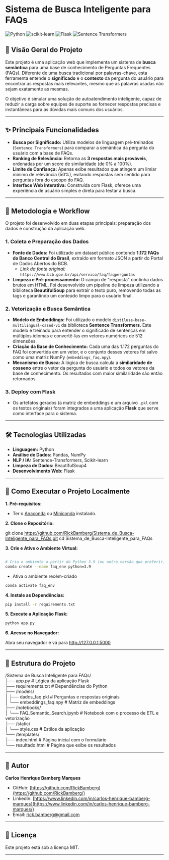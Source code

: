 # **Sistema de Busca Inteligente para FAQs**

![Python](https://img.shields.io/badge/Python-3.9-blue.svg) ![scikit-learn](https://img.shields.io/badge/scikit--learn-orange.svg) ![Flask](https://img.shields.io/badge/Flask-black.svg) ![Sentence Transformers](https://img.shields.io/badge/Sentence--Transformers-2.2.2-red.svg)

## 📖 Visão Geral do Projeto

Este projeto é uma aplicação web que implementa um sistema de **busca semântica** para uma base de conhecimento de Perguntas Frequentes (FAQs). Diferente de uma busca tradicional por palavras-chave, esta ferramenta entende o **significado** e o **contexto** da pergunta do usuário para encontrar as respostas mais relevantes, mesmo que as palavras usadas não sejam exatamente as mesmas.

O objetivo é simular uma solução de autoatendimento inteligente, capaz de reduzir a carga sobre equipes de suporte ao fornecer respostas precisas e instantâneas para as dúvidas mais comuns dos usuários.

---

## ✨ Principais Funcionalidades

*   **Busca por Significado:** Utiliza modelos de linguagem pré-treinados (`Sentence Transformers`) para comparar a semântica da pergunta do usuário com a base de FAQs.
*   **Ranking de Relevância:** Retorna as **3 respostas mais prováveis**, ordenadas por um score de similaridade (de 0% a 100%).
*   **Limite de Confiança:** Apenas exibe resultados que atingem um limiar mínimo de relevância (50%), evitando respostas sem sentido para perguntas fora do escopo do FAQ.
*   **Interface Web Interativa:** Construída com Flask, oferece uma experiência de usuário simples e direta para testar a busca.

---

## 🔬 Metodologia e Workflow

O projeto foi desenvolvido em duas etapas principais: preparação dos dados e construção da aplicação web.

### 1. Coleta e Preparação dos Dados

*   **Fonte de Dados:** Foi utilizado um dataset público contendo **1.172 FAQs do Banco Central do Brasil**, extraído em formato JSON a partir do Portal de Dados Abertos do BCB.
    *   *Link da fonte original:* `https://www.bcb.gov.br/api/servico/faq/faqperguntas`
*   **Limpeza e Pré-processamento:** O campo de "resposta" continha dados brutos em HTML. Foi desenvolvido um pipeline de limpeza utilizando a biblioteca **BeautifulSoup** para extrair o texto puro, removendo todas as tags e garantindo um conteúdo limpo para o usuário final.

### 2. Vetorização e Busca Semântica

*   **Modelo de Embeddings:** Foi utilizado o modelo `distiluse-base-multilingual-cased-v1` da biblioteca **Sentence Transformers**. Este modelo é treinado para entender o significado de sentenças em múltiplos idiomas e convertê-las em vetores numéricos de 512 dimensões.
*   **Criação da Base de Conhecimento:** Cada uma das 1.172 perguntas do FAQ foi convertida em um vetor, e o conjunto desses vetores foi salvo como uma matriz NumPy (`embeddings_faq.npy`).
*   **Mecanismo de Busca:** A lógica de busca calcula a **similaridade de cosseno** entre o vetor da pergunta do usuário e todos os vetores da base de conhecimento. Os resultados com maior similaridade são então retornados.

### 3. Deploy com Flask

*   Os artefatos gerados (a matriz de embeddings e um arquivo `.pkl` com os textos originais) foram integrados a uma aplicação **Flask** que serve como interface para o sistema.

---

## 🛠️ Tecnologias Utilizadas

*   **Linguagem:** Python
*   **Análise de Dados:** Pandas, NumPy
*   **NLP / IA:** Sentence-Transformers, Scikit-learn
*   **Limpeza de Dados:** BeautifulSoup4
*   **Desenvolvimento Web:** Flask

---

## 🚀 Como Executar o Projeto Localmente

**1. Pré-requisitos:**
*   Ter o [Anaconda](https://www.anaconda.com/products/distribution) ou [Miniconda](https://docs.conda.io/en/latest/miniconda.html) instalado.

**2. Clone o Repositório:**

git clone https://github.com/RickBamberg/Sistema_de_Busca-Inteligente_para_FAQs.git
cd Sistema_de_Busca-Inteligente_para_FAQs

**3. Crie e Ative o Ambiente Virtual:**
```bash

# Cria o ambiente a partir do Python 3.9 (ou outra versão que preferir)
conda create --name faq_env python=3.9

```

* Ativa o ambiente recém-criado
```bash
conda activate faq_env
```

**4. Instale as Dependências:**
```bash
pip install -r requirements.txt
```

**5. Execute a Aplicação Flask:**
```bash
python app.py
```

**6. Acesse no Navegador:**

Abra seu navegador e vá para http://127.0.0.1:5000

---

## 📂 Estrutura do Projeto

/Sistema de Busca Inteligente para FAQs/  
├── app.py                  # Lógica da aplicação Flask  
├── requirements.txt        # Dependências do Python  
├── /models/  
│   ├── dados_faq.pkl       # Perguntas e respostas originais  
│   └── embeddings_faq.npy  # Matriz de embeddings  
├── /notebooks/  
│   └── FAQ_Semantic_Search.ipynb # Notebook com o processo de ETL e vetorização  
├── /static/  
│   └── style.css           # Estilos da aplicação  
└── /templates/  
    ├── index.html          # Página inicial com o formulário  
    └── resultado.html      # Página que exibe os resultados  

---

## 👤 Autor
**Carlos Henrique Bamberg Marques**
- GitHub: [https://github.com/RickBamberg](https://github.com/RickBamberg/)
- LinkedIn: [https://www.linkedin.com/in/carlos-henrique-bamberg-marques](https://www.linkedin.com/in/carlos-henrique-bamberg-marques/)
- Email: [rick.bamberg@gmail.com](mailto:rick.bamberg@gmail.com)

---

## 📜 Licença

Este projeto está sob a licença MIT.

---
